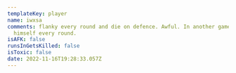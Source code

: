 ```yaml
---
templateKey: player
name: iwxsa
comments: flanky every round and die on defence. Awful. In another game, killed
  himself every round.
isAFK: false
runsInGetsKilled: false
isToxic: false
date: 2022-11-16T19:28:33.057Z
---
```

